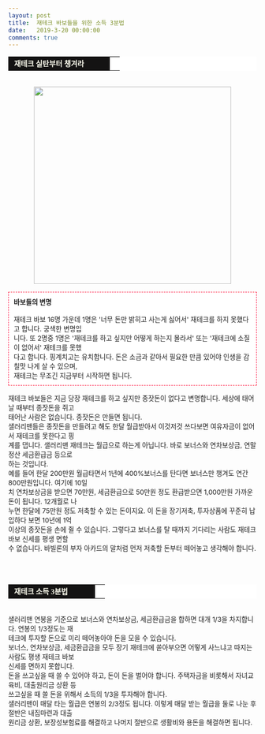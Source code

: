 ```yaml
---
layout: post
title:  재테크 바보들을 위한 소득 3분법
date:   2019-3-20 00:00:00
comments: true
---
```





<div><table width="99%" bgcolor="#ffffff" cellspacing="1" cellpadding="2"><tbody><tr><td width="190" bgcolor="#141313" style-="border-bottom:#141313 1px solid; border-left:#141313 1px solid; border-top:#141313 1px solid; &#13;&#10;border-right:#141313 1px solid"><span style="color: rgb(0, 0, 0); font-family: 맑은 고딕, dotum, verdana; font-size: 11pt;"><strong><span syle="font-size:11pt"><font color="#fffff0">&nbsp;재테크 실탄부터 챙겨라</font></span></strong></span></td><td style="border-width: 0px 0px 1px; border-style: solid; border-color: rgb(255, 255, 255) rgb(255, 255, 255) rgb(20, 19, 19);"><span style="font-size: 11pt;"><font color="#000000">&nbsp;</font></span></td></tr></tbody></table><span style="font-size: 10pt;">﻿<span style="font-size: 10pt;">﻿<br></span><div class="imageblock center" style="text-align: center; clear: both;"><span data-url="https://t1.daumcdn.net/cfile/tistory/1906DF354D01CD021A?download" data-lightbox="lightbox"><img width="400" height="300" style="height: auto; cursor: pointer; max-width: 100%;" alt="" src="https://t1.daumcdn.net/cfile/tistory/1906DF354D01CD021A" filename="달러.jpg" filemime="image/jpeg"></span></div><br><div class="txc-textbox" style="padding: 10px; border: 1px dashed rgb(255, 0, 51); border-image: none; background-color: rgb(255, 255, 255);"><strong><span style="font-size: 10pt;">바보들의 변명</span><br></strong><span style="font-size: 10pt;"><br> 재테크 바보 16명 가운데 1명은 '너무 돈만 밝히고 사는게 싫어서' 재테크를 하지 못했다고 합니다. 궁색한 변명입<br> 니다. </span><span style="font-size: 10pt;">또 2명중 1명은 '재테크를 하고 싶지만 어떻게 하는지 몰라서' 또는 '재테크에 소질이 없어서' 재테크를 못했<br> 다고 합니</span><span style="font-size: 10pt;">다. 핑계치고는 유치합니다. 돈은 소금과 같아서 필요한 만큼 있어야 인생을 감칠맛 나게 살 수 있으며, <br>재테크는 무조긴 지금부터 시</span><span style="font-size: 10pt;">작하면 됩니다. </span><br></div><span style="font-size: 10pt;">﻿</span><br>재테크 바보들은 지금 당장 재테크를 하고 싶지만 종잣돈이 없다고 변명합니다. 세상에 태어날 때부터 종잣돈을 쥐고 <br> 태어난 사람은 없습니다. 종잣돈은 만들면 됩니다.<br>샐러리맨들은 종잣돈을 만들려고 해도 한달 월급받아서 이것저것 쓰다보면 여유자금이 없어서 재테크를 못한다고 핑<br> 계를 댑니다. 샐러리맨 재테크는 월급으로 하는게 아닙니다. 바로 보너스와 연차보상금, 연말정산 세금환급금 등으로 <br> 하는 것입니다.<br>예를 들어 한달 200만원 월급타면서 1년에 400%보너스를 탄다면 보너스만 챙겨도 연간 800만원입니다. 여기에 10일<br> 치 연차보상금을 받으면 70만원, 세금환급으로 50만원 정도 환급받으면 1,000만원 가까운 돈이 됩니다. 12개월로 나<br> 누면 한달에 75만원 정도 저축할 수 있는 돈이지요. 이 돈을 장기저축, 투자상품에 꾸준히 납입하다 보면 10년에 1억 <br> 이상의 종잣돈을 손에 쥘 수 있습니다. 그렇다고 보너스를 탈 때까지 기다리는 사람도 재테크 바보 신세를 평생 면할 <br> 수 없습니다. 바빌론의 부자 아카드의 말처럼 먼저 저축할 돈부터 떼어놓고 생각해야 합니다.<br><br><br><br><table width="99%" bgcolor="#ffffff" cellspacing="1" cellpadding="2"><tbody><tr><td width="160" bgcolor="#141313" style-="border-bottom:#141313 1px solid; border-left:#141313 1px solid; border-top:#141313 1px solid; &#13;&#10;border-right:#141313 1px solid"><span style="color: rgb(0, 0, 0); font-family: 맑은 고딕, dotum, verdana; font-size: 11pt;"><strong><span syle="font-size:11pt"><font color="#fffff0">&nbsp;재테크 소득 3분법</font></span></strong></span></td><td style="border-width: 0px 0px 1px; border-style: solid; border-color: rgb(255, 255, 255) rgb(255, 255, 255) rgb(20, 19, 19);"><span style="font-size: 11pt;"><font color="#000000">&nbsp;</font></span></td></tr></tbody></table></span></div><p><span style="font-size: 10pt;">﻿<br>샐러리맨 연봉을 기준으로 보너스와 연차보상금, 세금환급금을 합하면 대개 1/3을 차지합니다. 연봉의 1/3정도는 재<br> 테크에 투자할 돈으로 미리 떼어놓아야 돈을 모을 수 있습니다.<br>보너스, 연차보상금, 세금환급금을 모두 장기 재테크에 쏟아부으면 어떻게 사느냐고 따지는 사람도 평생 재테크 바보 <br> 신세를 면하지 못합니다. <br>돈을 쓰고싶을 때 쓸 수 있어야 하고, 돈이 돈을 벌어야 합니다. 주택자금을 비롯해서 자녀교육비, 대출원리금 상환 등<br> 쓰고싶을 때 쓸 돈을 위해서 소득의 1/3을 투자해야 합니다.<br>샐러리맨이 매달 타는 월급은 연봉의 2/3정도 됩니다. 이렇게 매달 받는 월급을 둘로 나눈 후 절반은 내집마련과 대출<br> 원리금 상환, 보장성보험료를 해결하고 나머지 절반으로 생활비와 용돈을 해결하면 됩니다.</span><br></p>